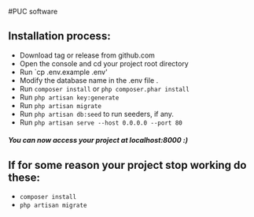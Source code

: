#PUC software
## Installation process:
- Download tag or release from github.com 
- Open the console and cd your project root directory
- Run `cp .env.example .env'
- Modify the database name in the .env file .
- Run `composer install` or ```php composer.phar install```
- Run `php artisan key:generate` 
- Run `php artisan migrate`
- Run `php artisan db:seed` to run seeders, if any.
- Run `php artisan serve --host 0.0.0.0 --port 80`

##### You can now access your project at localhost:8000 :)

## If for some reason your project stop working do these:
- `composer install`
- `php artisan migrate`

